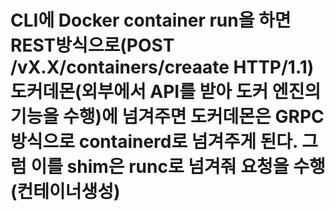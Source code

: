 # CLI에 Docker container run을 하면 REST방식으로(POST /vX.X/containers/creaate HTTP/1.1) 도커데몬(외부에서 API를 받아 도커 엔진의 기능을 수행)에 넘겨주면 도커데몬은 GRPC방식으로 containerd로 넘겨주게 된다. 그럼 이를 shim은 runc로 넘겨줘 요청을 수행(컨테이너생성)
